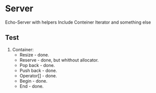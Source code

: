 # Server
Echo-Server with helpers
Include Conteiner Iterator and something else

## Test
1) Container:
    * Resize - done.  
    * Reserve - done, but whithout allocator.  
    * Pop back - done.  
    * Push back  - done.  
    * Operator[] - done.  
    * Begin - done.  
    * End - done.  



